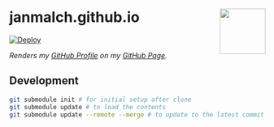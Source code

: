 # janmalch.github.io <a href="https://www.github.com/JanMalch/comparing"><img src="https://user-images.githubusercontent.com/25508038/63974103-75242700-caac-11e9-8ca4-71cc5b905e90.png" width="90" height="90" align="right"></a>

[![Deploy](https://github.com/JanMalch/janmalch.github.io/workflows/Deploy/badge.svg)](https://github.com/JanMalch/ts-code-contracts/workflows/Deploy)

_Renders my [GitHub Profile](https://github.com/JanMalch/JanMalch) on my [GitHub Page](https://janmalch.github.io)._

## Development

```sh
git submodule init # for initial setup after clone
git submodule update # to load the contents
git submodule update --remote --merge # to update to the latest commit
```
